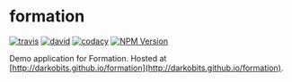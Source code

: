 # formation

[![travis][travis-img]][travis-url] [![david][david-img]][david-url] [![codacy][codacy-img]][codacy-url] [![NPM Version][npm-img]][npm-url]

Demo application for Formation. Hosted at [http://darkobits.github.io/formation](http://darkobits.github.io/formation).

[travis-img]: https://img.shields.io/travis/darkobits/formation.svg?style=flat-square
[travis-url]: https://travis-ci.org/darkobits/formation
[david-img]: https://img.shields.io/david/darkobits/formation.svg?style=flat-square
[david-url]: https://david-dm.org/darkobits/formation
[codacy-img]: https://img.shields.io/codacy/grade/e3fb8e46d6a241f5a952cf3fe6a49d06.svg?style=flat-square
[codacy-url]: https://www.codacy.com/app/darkobits/formation
[npm-img]: https://img.shields.io/npm/v/@darkobits/formation.svg?style=flat-square
[npm-url]: https://www.npmjs.com/package/@darkobits/formation
